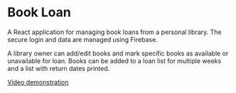 # Book Loan

A React application for managing book loans from a personal library. The secure login and data are managed using Firebase.

A library owner can add/edit books and mark specific books as available or unavailable for loan. Books can be added to a loan list for multiple weeks and a list with return dates printed.

[Video demonstration](https://youtu.be/-yxms0QJK20)
